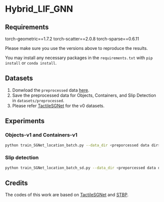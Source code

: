 # Hybrid_LIF_GNN

## Requirements
torch-geometric==1.7.2
torch-scatter==2.0.8
torch-sparse==0.6.11

Please make sure you use the versions above to reproduce the results.

You may install any necessary packages in the `requirements.txt` with `pip install` or `conda install`.

## Datasets

1. Donwload the `preprocessed` data [here](https://clear-nus.github.io/visuotactile/download.html).
2. Save the preprocessed data for Objects, Containers, and Slip Detection in `datasets/preprocessed`.
3. Please refer [TactileSGNet](https://github.com/clear-nus/TactileSGNet) for the v0 datasets.

## Experiments

### Objects-v1 and Containers-v1

```bash
python train_SGNet_location_batch.py --data_dir <preporcessed data dir> --sample_file 1
```

### Slip detection

```bash
python train_SGNet_location_batch_sd.py --data_dir <preporcessed data dir> --sample_file 1
```

## Credits
The codes of this work are based on [TactileSGNet](https://github.com/clear-nus/TactileSGNet) and [STBP](https://github.com/yjwu17/BP-for-SpikingNN).
